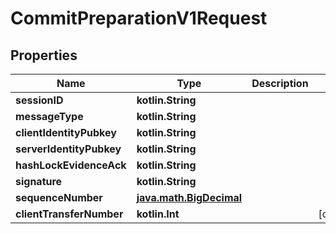 
# CommitPreparationV1Request

## Properties
Name | Type | Description | Notes
------------ | ------------- | ------------- | -------------
**sessionID** | **kotlin.String** |  | 
**messageType** | **kotlin.String** |  | 
**clientIdentityPubkey** | **kotlin.String** |  | 
**serverIdentityPubkey** | **kotlin.String** |  | 
**hashLockEvidenceAck** | **kotlin.String** |  | 
**signature** | **kotlin.String** |  | 
**sequenceNumber** | [**java.math.BigDecimal**](java.math.BigDecimal.md) |  | 
**clientTransferNumber** | **kotlin.Int** |  |  [optional]



